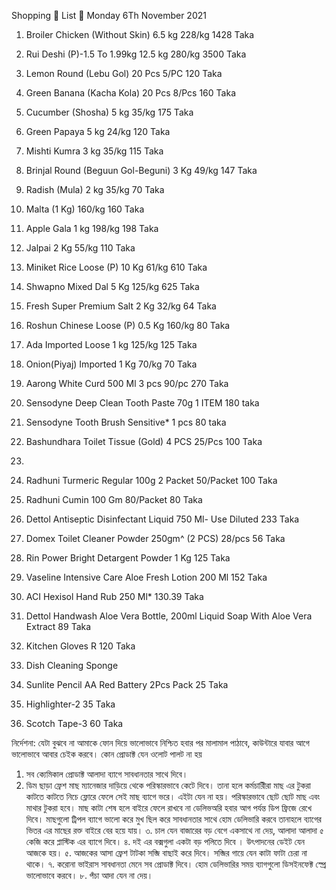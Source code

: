 Shopping 🛒 List 📃 Monday 6Th November 2021

1. Broiler Chicken (Without Skin) 6.5 kg 228/kg 1428 Taka
2. Rui Deshi (P)-1.5 To 1.99kg 12.5 kg 280/kg 3500 Taka

3. Lemon Round (Lebu Gol) 20 Pcs 5/PC 120 Taka
4. Green Banana (Kacha Kola) 20 Pcs 8/Pcs 160 Taka
5. Cucumber (Shosha) 5 kg 35/kg 175 Taka
6. Green Papaya 5 kg 24/kg 120 Taka
7. Mishti Kumra 3 kg 35/kg 115 Taka
8. Brinjal Round (Beguun Gol-Beguni) 3 Kg 49/kg 147 Taka
9. Radish (Mula) 2 kg 35/kg 70 Taka

10. Malta (1 Kg) 160/kg 160 Taka
11. Apple Gala 1 kg 198/kg 198 Taka
12. Jalpai 2 Kg 55/kg 110 Taka

13. Miniket Rice Loose (P) 10 Kg 61/kg 610 Taka
14. Shwapno Mixed Dal 5 Kg 125/kg 625 Taka
15. Fresh Super Premium Salt 2 Kg 32/kg 64 Taka
16. Roshun Chinese Loose (P) 0.5 Kg 160/kg 80 Taka
17. Ada Imported Loose 1 kg 125/kg 125 Taka
18. Onion(Piyaj) Imported 1 Kg 70/kg 70 Taka
19. Aarong White Curd 500 Ml 3 pcs 90/pc 270 Taka

20. Sensodyne Deep Clean Tooth Paste 70g 1 ITEM 180 taka
21. Sensodyne Tooth Brush Sensitive* 1 pcs 80 taka
22. Bashundhara Toilet Tissue (Gold) 4 PCS 25/Pcs 100 Taka
23. 
24. Radhuni Turmeric Regular 100g 2 Packet 50/Packet 100 Taka
25. Radhuni Cumin 100 Gm 80/Packet 80 Taka
26. Dettol Antiseptic Disinfectant Liquid 750 Ml- Use Diluted 233 Taka
27. Domex Toilet Cleaner Powder 250gm^ (2 PCS) 28/pcs 56 Taka
28. Rin Power Bright Detargent Powder 1 Kg 125 Taka
29. Vaseline Intensive Care Aloe Fresh Lotion 200 Ml 152 Taka
30. ACI Hexisol Hand Rub 250 Ml* 130.39 Taka
31. Dettol Handwash Aloe Vera Bottle, 200ml Liquid Soap With Aloe Vera Extract 89 Taka
32. Kitchen Gloves R 120 Taka
33. Dish Cleaning Sponge
34. Sunlite Pencil AA Red Battery 2Pcs Pack 25 Taka
35. Highlighter-2 35 Taka
36. Scotch Tape-3 60 Taka

নির্দেশনা:
যেটা বুঝবে না আমাকে ফোন দিয়ে ভালোভাবে নিশ্চিত হবার পর মালামাল পাঠাবে, কাউন্টারে যাবার আগে ভালোভাবে আবার চেইক করবে। কোন প্রোডাক্ট যেন ওলোট পালট না হয়
1. সব ক্যেমিকাল প্রোডাক্ট আলাদা ব্যাগে সাবধানতার সাথে দিবে।
2. ডিম ছাড়া ফ্রেশ মাছ ম্যানেজার দাড়িয়ে থেকে পরিস্কারভাবে কেটে দিবে। তানা হলে কর্মচারীিরা মাছ এর টুকরা কাটতে কাটতে নিচে ফ্লোরে ফেলে সেই মাছ ব্যাগে ভরে। এইটা যেন না হয়। পরিস্কারভাবে ছোট ছোট মাছ এবং মাথার টুকরা হবে। মাছ কাটা শেষ হলে বাইরে ফেলে রাখবে না ডেলিভঅরি হবার আগ পর্যন্ত ডিপ ফ্রিজে রেখে দিবে। মাছগুলো ট্রিপল ব্যাগে ভালো করে মুখ ছিল করে সাবধানতার সাথে হোম ডেলিভারি করবে তানাহলে ব্যাগের ভিতর এর মাছের রক্ত বাইরে বের হয়ে যায়।
৩. চাল যেন বাজারের বড় বেগে একসাথে না দেয়, আলাদা আলাদা ৫ কেজি করে প্লাস্টিক এর ব্যাগে দিবে।
৪. দই এর বক্সগুলা একটা বড় পলিতে দিবে । উৎপাদনের ডেইট যেন আজকে হয়।
৫. আজকের আসা ফ্রেশ টাটকা সব্জি বাছাই করে দিবে। সব্জির গায়ে যেন কাটা ফাটা চেরা না থাকে।
৭. করোনা ভাইরাস সাবধানতা মেনে সব প্রোডাক্ট দিবে। হোম ডেলিভারির সময় ব্যাগগুলো ডিসইনফেক্ট স্প্রে ভালোভাবে করবে।
৮. পঁচা আদা যেন না দেয়।
